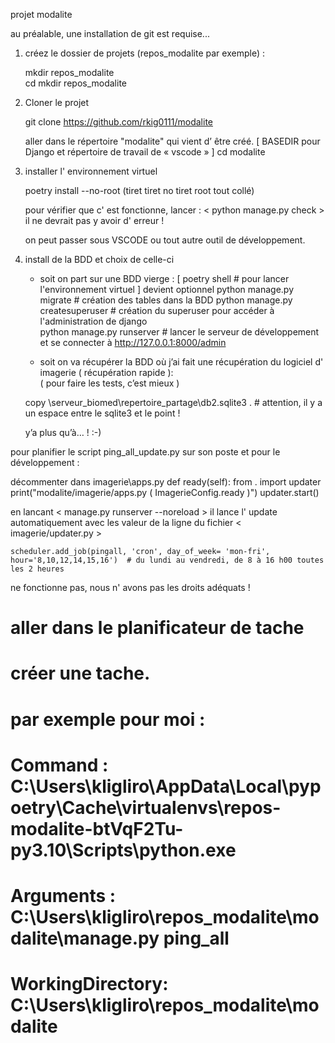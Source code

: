 projet modalite

au préalable, une installation de git est requise...

1.  créez le dossier de projets (repos_modalite par exemple) :

    mkdir repos_modalite  
    cd mkdir repos_modalite

2.  Cloner le projet

    git clone https://github.com/rkig0111/modalite

    aller dans le répertoire "modalite" qui vient d’ être créé. [ BASEDIR pour Django et répertoire de travail de « vscode » ]
    cd modalite

3.  installer l' environnement virtuel

    poetry install --no-root (tiret tiret no tiret root tout collé)

    pour vérifier que c' est fonctionne, lancer : < python manage.py check > il ne devrait pas y avoir d' erreur !

    on peut passer sous VSCODE ou tout autre outil de développement.

4.  install de la BDD et choix de celle-ci

    - soit on part sur une BDD vierge :
      [ poetry shell # pour lancer l'environnement virtuel ] devient optionnel
      python manage.py migrate # création des tables dans la BDD
      python manage.py createsuperuser # création du superuser pour accéder à l'administration de django  
       python manage.py runserver # lancer le serveur de développement et se connecter à http://127.0.0.1:8000/admin

    - soit on va récupérer la BDD où j’ai fait une récupération du logiciel d' imagerie ( récupération rapide ):  
       ( pour faire les tests, c’est mieux )

    copy \\serveur_biomed\repertoire_partage\db2.sqlite3 . # attention, il y a un espace entre le sqlite3 et le point !

    y’a plus qu’à… ! :-)

pour planifier le script ping_all_update.py sur son poste et pour le développement :

décommenter dans imagerie\apps.py
def ready(self):
from . import updater
print("modalite/imagerie/apps.py ( ImagerieConfig.ready )")
updater.start()

en lancant < manage.py runserver --noreload > il lance l' update automatiquement avec les valeur de la ligne du fichier < imagerie/updater.py >

    scheduler.add_job(pingall, 'cron', day_of_week= 'mon-fri', hour='8,10,12,14,15,16')  # du lundi au vendredi, de 8 à 16 h00 toutes les 2 heures

ne fonctionne pas, nous n' avons pas les droits adéquats !

# aller dans le planificateur de tache

# créer une tache.

# par exemple pour moi :

#

# Command : C:\Users\kligliro\AppData\Local\pypoetry\Cache\virtualenvs\repos-modalite-btVqF2Tu-py3.10\Scripts\python.exe

# Arguments : C:\Users\kligliro\repos_modalite\modalite\manage.py ping_all

# WorkingDirectory: C:\Users\kligliro\repos_modalite\modalite
